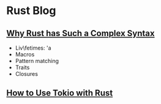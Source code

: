# Rust Blog

## [Why Rust has Such a Complex Syntax](https://medium.com/@bybydev/why-rust-has-such-a-complex-syntax-dd737d6f3ccc)
- Liv\fetimes: 'a
- Macros
- Pattern matching
- Traits
- Closures

## [How to Use Tokio with Rust](https://altimetrikpoland.medium.com/how-to-use-tokio-with-rust-f42a56cbd720)
